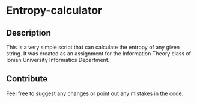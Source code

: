 # Entropy-calculator

## Description
This is a very simple script that can calculate the entropy of any given string. It was created as an assignment for the Information Theory class of Ionian University Informatics Department.

## Contribute
Feel free to suggest any changes or point out any mistakes in the code.
